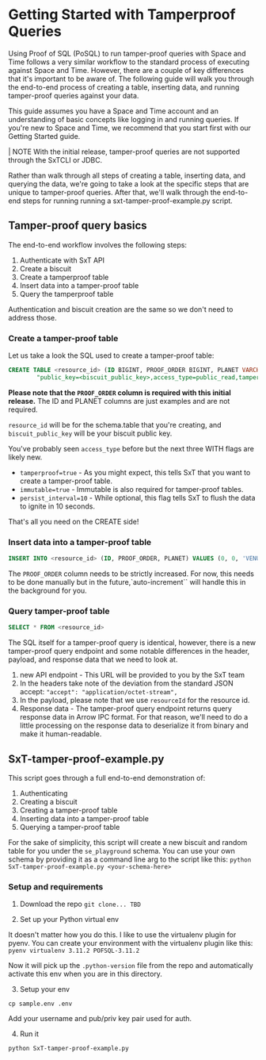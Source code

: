 # Getting Started with Tamperproof Queries

Using Proof of SQL (PoSQL) to run tamper-proof queries with Space and Time follows a very similar workflow to the standard process of executing against Space and Time. However, there are a couple of key differences that it's important to be aware of. The following guide will walk you through the end-to-end process of creating a table, inserting data, and running tamper-proof queries against your data. 

This guide assumes you have a Space and Time account and an understanding of basic concepts like logging in and running queries. If you're new to Space and Time, we recommend that you start first with our Getting Started guide.

| NOTE With the initial release, tamper-proof queries are not supported through the SxTCLI or JDBC. 

Rather than walk through all steps of creating a table, inserting data, and querying the data, we're going to take a look at the specific steps that are unique to tamper-proof queries. After that, we'll walk through the end-to-end steps for running running a sxt-tamper-proof-example.py script. 

## Tamper-proof query basics 

The end-to-end workflow involves the following steps: 

1) Authenticate with SxT API
2) Create a biscuit 
3) Create a tamperproof table
4) Insert data into a tamper-proof table
5) Query the tamperproof table

Authentication and biscuit creation are the same so we don't need to address those. 

### Create a tamper-proof table 

Let us take a look the SQL used to create a tamper-proof table:

```SQL
CREATE TABLE <resource_id> (ID BIGINT, PROOF_ORDER BIGINT, PLANET VARCHAR, PRIMARY KEY(ID)) WITH 
        "public_key=<biscuit_public_key>,access_type=public_read,tamperproof=true,immutable=true,persist_interval=10
```

**Please note that the `PROOF_ORDER` column is required with this initial release.** The ID and PLANET columns are just examples and are not required.   

`resource_id` will be for the schema.table that you're creating, and `biscuit_public_key` will be your biscuit public key. 

You've probably seen `access_type` before but the next three WITH flags are likely new. 

- `tamperproof=true` - As you might expect, this tells SxT that you want to create a tamper-proof table. 
- `immutable=true` - Immutable is also required for tamper-proof tables. 
- `persist_interval=10` - While optional, this flag tells SxT to flush the data to ignite in 10 seconds. 

That's all you need on the CREATE side!

### Insert data into a tamper-proof table

```SQL 
INSERT INTO <resource_id> (ID, PROOF_ORDER, PLANET) VALUES (0, 0, 'VENUS')
```

The `PROOF_ORDER` column needs to be strictly increased. For now, this needs to be done manually but in the future,`auto-increment`` will handle this in the background for you. 

### Query tamper-proof table 

```SQL
SELECT * FROM <resource_id>
```
The SQL itself for a tamper-proof query is identical, however, there is a new tamper-proof query endpoint and some notable differences in the header, payload, and response data that we need to look at. 

1) new API endpoint - This URL will be provided to you by the SxT team  
2) In the headers take note of the deviation from the standard JSON accept: `"accept": "application/octet-stream",`  
3) In the payload, please note that we use `resourceId` for the resource id.
4) Response data - The tamper-proof query endpoint returns query response data in Arrow IPC format. For that reason, we'll need to do a little processing on the response data to deserialize it from binary and make it human-readable. 

## SxT-tamper-proof-example.py 

This script goes through a full end-to-end demonstration of: 
1) Authenticating 
2) Creating a biscuit 
3) Creating a tamper-proof table
4) Inserting data into a tamper-proof table 
5) Querying a tamper-proof table 

For the sake of simplicity, this script will create a new biscuit and random table for you under the `se_playground` schema. You can use your own schema by providing it as a command line arg to the script like this: `python SxT-tamper-proof-example.py <your-schema-here>`

### Setup and requirements 

1) Download the repo 
`git clone... TBD`

2) Set up your Python virtual env 

It doesn't matter how you do this. I like to use the virtualenv plugin for pyenv. You can create your environment with the virtualenv plugin like this:
`pyenv virtualenv 3.11.2 POFSQL-3.11.2`

Now it will pick up the `.python-version` file from the repo and automatically activate this env when you are in this directory. 

3) Setup your env

`cp sample.env .env`

Add your username and pub/priv key pair used for auth. 

4) Run it

`python SxT-tamper-proof-example.py`








